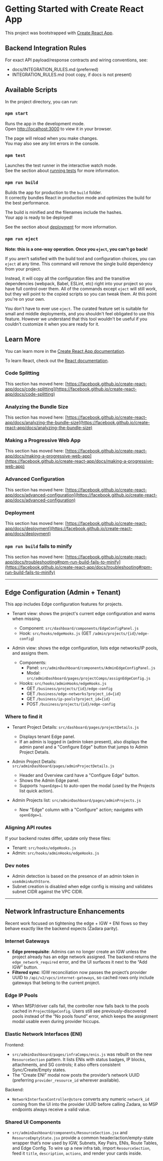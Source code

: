# Getting Started with Create React App

This project was bootstrapped with [Create React App](https://github.com/facebook/create-react-app).

## Backend Integration Rules

For exact API payload/response contracts and wiring conventions, see:
- docs/INTEGRATION_RULES.md (preferred)
- INTEGRATION_RULES.md (root copy, if docs is not present)

## Available Scripts

In the project directory, you can run:

### `npm start`

Runs the app in the development mode.\
Open [http://localhost:3000](http://localhost:3000) to view it in your browser.

The page will reload when you make changes.\
You may also see any lint errors in the console.

### `npm test`

Launches the test runner in the interactive watch mode.\
See the section about [running tests](https://facebook.github.io/create-react-app/docs/running-tests) for more information.

### `npm run build`

Builds the app for production to the `build` folder.\
It correctly bundles React in production mode and optimizes the build for the best performance.

The build is minified and the filenames include the hashes.\
Your app is ready to be deployed!

See the section about [deployment](https://facebook.github.io/create-react-app/docs/deployment) for more information.

### `npm run eject`

**Note: this is a one-way operation. Once you `eject`, you can't go back!**

If you aren't satisfied with the build tool and configuration choices, you can `eject` at any time. This command will remove the single build dependency from your project.

Instead, it will copy all the configuration files and the transitive dependencies (webpack, Babel, ESLint, etc) right into your project so you have full control over them. All of the commands except `eject` will still work, but they will point to the copied scripts so you can tweak them. At this point you're on your own.

You don't have to ever use `eject`. The curated feature set is suitable for small and middle deployments, and you shouldn't feel obligated to use this feature. However we understand that this tool wouldn't be useful if you couldn't customize it when you are ready for it.

## Learn More

You can learn more in the [Create React App documentation](https://facebook.github.io/create-react-app/docs/getting-started).

To learn React, check out the [React documentation](https://reactjs.org/).

### Code Splitting

This section has moved here: [https://facebook.github.io/create-react-app/docs/code-splitting](https://facebook.github.io/create-react-app/docs/code-splitting)

### Analyzing the Bundle Size

This section has moved here: [https://facebook.github.io/create-react-app/docs/analyzing-the-bundle-size](https://facebook.github.io/create-react-app/docs/analyzing-the-bundle-size)

### Making a Progressive Web App

This section has moved here: [https://facebook.github.io/create-react-app/docs/making-a-progressive-web-app](https://facebook.github.io/create-react-app/docs/making-a-progressive-web-app)

### Advanced Configuration

This section has moved here: [https://facebook.github.io/create-react-app/docs/advanced-configuration](https://facebook.github.io/create-react-app/docs/advanced-configuration)

### Deployment

This section has moved here: [https://facebook.github.io/create-react-app/docs/deployment](https://facebook.github.io/create-react-app/docs/deployment)

### `npm run build` fails to minify

This section has moved here: [https://facebook.github.io/create-react-app/docs/troubleshooting#npm-run-build-fails-to-minify](https://facebook.github.io/create-react-app/docs/troubleshooting#npm-run-build-fails-to-minify)

---

## Edge Configuration (Admin + Tenant)

This app includes Edge configuration features for projects.

- Tenant view: shows the project's current edge configuration and warns when missing.
  - Component: `src/dashboard/components/EdgeConfigPanel.js`
  - Hook: `src/hooks/edgeHooks.js` (GET `/admin/projects/{id}/edge-config`)

- Admin view: shows the edge configuration, lists edge networks/IP pools, and assigns them.
  - Components:
    - Panel: `src/adminDashboard/components/AdminEdgeConfigPanel.js`
    - Modal: `src/adminDashboard/pages/projectComps/assignEdgeConfig.js`
  - Hooks: `src/hooks/adminHooks/edgeHooks.js`
    - GET `/business/projects/{id}/edge-config`
    - GET `/business/edge-networks?project_id={id}`
    - GET `/business/ip-pools?project_id={id}`
    - POST `/business/projects/{id}/edge-config`

### Where to find it

- Tenant Project Details: `src/dashboard/pages/projectDetails.js`
  - Displays tenant Edge panel.
  - If an admin is logged in (admin token present), also displays the admin panel and a "Configure Edge" button that jumps to Admin Project Details.

- Admin Project Details: `src/adminDashboard/pages/adminProjectDetails.js`
  - Header and Overview card have a "Configure Edge" button.
  - Shows the Admin Edge panel.
  - Supports `?openEdge=1` to auto-open the modal (used by the Projects list quick action).

- Admin Projects list: `src/adminDashboard/pages/adminProjects.js`
  - New "Edge" column with a "Configure" action; navigates with `openEdge=1`.

### Aligning API routes

If your backend routes differ, update only these files:

- Tenant: `src/hooks/edgeHooks.js`
- Admin: `src/hooks/adminHooks/edgeHooks.js`

### Dev notes

- Admin detection is based on the presence of an admin token in `useAdminAuthStore`.
- Subnet creation is disabled when edge config is missing and validates subnet CIDR against the VPC CIDR.

---

## Network Infrastructure Enhancements

Recent work focused on tightening the edge + IGW + ENI flows so they behave exactly like the backend expects (Zadara parity).

### Internet Gateways

- **Edge prerequisite**: Admins can no longer create an IGW unless the project already has an edge network assigned. The backend returns the `edge_network_required` error, and the UI surfaces it next to the “Add IGW” button.
- **Filtered sync**: IGW reconciliation now passes the project’s provider UUID to `/api/v2/vpcs/internet-gateways`, so cached rows only include gateways that belong to the current project.

### Edge IP Pools

- When MSP/driver calls fail, the controller now falls back to the pools cached in `ProjectEdgeConfig`. Users still see previously-discovered pools instead of the “No pools found” error, which keeps the assignment modal usable even during provider hiccups.

### Elastic Network Interfaces (ENI)

Frontend:
- `src/adminDashboard/pages/infraComps/enis.js` was rebuilt on the new `ResourceSection` pattern. It lists ENIs with status badges, IP blocks, attachments, and SG controls; it also offers consistent Sync/Create/Empty states.
- The “Create ENI” modal now posts the provider’s network UUID (preferring `provider_resource_id` wherever available).

Backend:
- `NetworkInterfaceController@store` converts any numeric `network_id` coming from the UI into the provider UUID before calling Zadara, so MSP endpoints always receive a valid value.

### Shared UI Components

- `src/adminDashboard/components/ResourceSection.jsx` and `ResourceEmptyState.jsx` provide a common header/action/empty-state wrapper that’s now used by IGW, Subnets, Key Pairs, ENIs, Route Tables, and Edge Config. To wire up a new infra tab, import `ResourceSection`, feed it `title`, `description`, `actions`, and render your cards inside.
